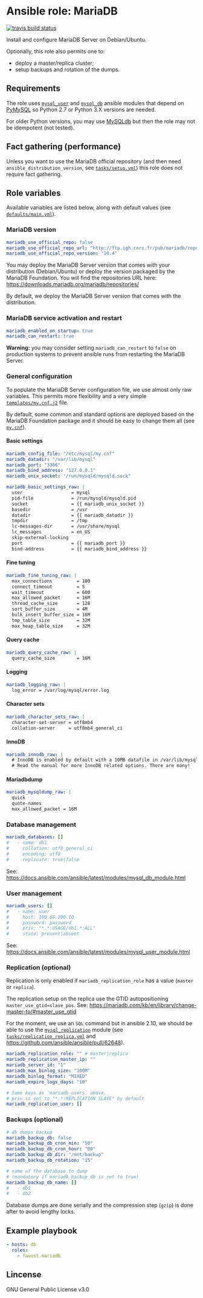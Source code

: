 # Ansible role: MariaDB

[![travis build status](https://img.shields.io/travis/fauust/ansible-role-mariadb?logo=travis)](https://travis-ci.org/fauust/ansible-role-mariadb)

Install and configure MariaDB Server on Debian/Ubuntu.

Optionally, this role also permits one to:

- deploy a master/replica cluster;
- setup backups and rotation of the dumps.

## Requirements

The role uses
[`mysql_user`](https://docs.ansible.com/ansible/latest/modules/mysql_user_module.html)
and
[`mysql_db`](https://docs.ansible.com/ansible/latest/modules/mysql_db_module.html)
ansible modules that depend on [PyMySQL](https://github.com/PyMySQL/PyMySQL) so
Python 2.7 or Python 3.X versions are needed.

For older Python versions, you may use
[MySQLdb](http://mysql-python.sourceforge.net/MySQLdb.html) but then the role
may not be idempotent (not tested).

## Fact gathering (performance)

Unless you want to use the MariaDB official repository (and then need
`ansible_distribution_version`, see [`tasks/setup.yml`](./tasks/setup.yml#L18))
this role does not require fact gathering.

## Role variables

Available variables are listed below, along with default values (see
[`defaults/main.yml`](./defaults/main.yml)).

### MariaDB version

```yaml
mariadb_use_official_repo: false
mariadb_use_official_repo_url: "http://ftp.igh.cnrs.fr/pub/mariadb/repo"
mariadb_use_official_repo_version: "10.4"
```

You may deploy the MariaDB Server version that comes with your distribution (Debian/Ubuntu) or
deploy the version packaged by the MariaDB Foundation.
You will find the repositories URL here:
<https://downloads.mariadb.org/mariadb/repositories/>

By default, we deploy the MariaDB Server version that comes with the distribution.

### MariaDB service activation and restart

```yaml
mariadb_enabled_on_startup: true
mariadb_can_restart: true
```

**Warning:** you may consider setting `mariadb_can_restart` to `false` on
production systems to prevent ansible runs from restarting the MariaDB Server.

### General configuration

To populate the MariaDB Server configuration file, we use almost only raw
variables. This permits more flexibility and a very simple
[`templates/my.cnf.j2`](./templates/my.cnf.j2) file.

By default, some common and standard options are deployed based on the MariaDB
Foundation package and it should be easy to change them all (see
[`my.cnf`](./my.cnf)).

#### Basic settings

```yaml
mariadb_config_file: "/etc/mysql/my.cnf"
mariadb_datadir: "/var/lib/mysql"
mariadb_port: "3306"
mariadb_bind_address: "127.0.0.1"
mariadb_unix_socket: "/run/mysqld/mysqld.sock"
```

```yaml
mariadb_basic_settings_raw: |
  user                  = mysql
  pid-file              = /run/mysqld/mysqld.pid
  socket                = {{ mariadb_unix_socket }}
  basedir               = /usr
  datadir               = {{ mariadb_datadir }}
  tmpdir                = /tmp
  lc-messages-dir       = /usr/share/mysql
  lc_messages           = en_US
  skip-external-locking
  port                  = {{ mariadb_port }}
  bind-address          = {{ mariadb_bind_address }}
```

#### Fine tuning

```yaml
mariadb_fine_tuning_raw: |
  max_connections         = 100
  connect_timeout         = 5
  wait_timeout            = 600
  max_allowed_packet      = 16M
  thread_cache_size       = 128
  sort_buffer_size        = 4M
  bulk_insert_buffer_size = 16M
  tmp_table_size          = 32M
  max_heap_table_size     = 32M
```

#### Query cache

```yaml
mariadb_query_cache_raw: |
  query_cache_size        = 16M
```

#### Logging

```yaml
mariadb_logging_raw: |
  log_error = /var/log/mysql/error.log
```

#### Character sets

```yaml
mariadb_character_sets_raw: |
  character-set-server = utf8mb4
  collation-server     = utf8mb4_general_ci
```

#### InnoDB

```yaml
mariadb_innodb_raw: |
  # InnoDB is enabled by default with a 10MB datafile in /var/lib/mysql/.
  # Read the manual for more InnoDB related options. There are many!
```

#### Mariadbdump

```yaml
mariadb_mysqldump_raw: |
  quick
  quote-names
  max_allowed_packet = 16M
```

### Database management

```yaml
mariadb_databases: []
#   - name: db1
#     collation: utf8_general_ci
#     encoding: utf8
#     replicate: true|false
```

See: <https://docs.ansible.com/ansible/latest/modules/mysql_db_module.html>

### User management

```yaml
mariadb_users: []
#   - name: user
#     host: 100.64.200.10
#     password: password
#     priv: "*.*:USAGE/db1.*:ALL"
#     state: present|absent
```

See: <https://docs.ansible.com/ansible/latest/modules/mysql_user_module.html>

### Replication (optional)

Replication is only enabled if `mariadb_replication_role` has a value (`master` or
`replica`).

The replication setup on the replica use the GTID autopositioning
`master_use_gtid=slave_pos`. See:
<https://mariadb.com/kb/en/library/change-master-to/#master_use_gtid>

For the moment, we use an `SQL` command but in ansible 2.10, we should be able
to use the
[`mysql_replication`](https://docs.ansible.com/ansible/latest/modules/mysql_replication_module.html)
module (see
[`tasks/replication_replica.yml`](./tasks/replication_replica.yml#L09-L33) and
<https://github.com/ansible/ansible/pull/62648>).

```yaml
mariadb_replication_role: "" # master|replica
mariadb_replication_master_ip: ""
mariadb_server_id: "1"
mariadb_max_binlog_size: "100M"
mariadb_binlog_format: "MIXED"
mariadb_expire_logs_days: "10"

# Same keys as `mariadb_users` above.
# priv is set to "*.*:REPLICATION SLAVE" by default
mariadb_replication_user: []
```

### Backups (optional)

```yaml
# db dumps backup
mariadb_backup_db: false
mariadb_backup_db_cron_min: "50"
mariadb_backup_db_cron_hour: "00"
mariadb_backup_db_dir: "/mnt/backup"
mariadb_backup_db_rotation: "15"

# name of the database to dump
# (mandatory if mariadb_backup_db is set to true)
mariadb_backup_db_name: []
#   - db1
#   - db2
```

Database dumps are done serially and the compression step (`gzip`) is done after to
avoid lengthy locks.

## Example playbook

```yaml
- hosts: db
  roles:
    - fauust.mariadb
```

## Lincense

GNU General Public License v3.0
